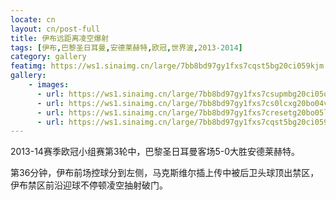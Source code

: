 ```yaml
---
locate: cn
layout: cn/post-full
title: 伊布远距离凌空爆射
tags: [伊布,巴黎圣日耳曼,安德莱赫特,欧冠,世界波,2013-2014]
category: gallery
featimg: https://ws1.sinaimg.cn/large/7bb8bd97gy1fxs7cqst5bg20ci059kjm.gif
gallery:
    - images:
      - url: https://ws1.sinaimg.cn/large/7bb8bd97gy1fxs7csupmbg20ci05o1kz.gif
      - url: https://ws1.sinaimg.cn/large/7bb8bd97gy1fxs7cs0lcxg20bo04vqv7.gif
      - url: https://ws1.sinaimg.cn/large/7bb8bd97gy1fxs7cresetg20bo05lkjn.gif
      - url: https://ws1.sinaimg.cn/large/7bb8bd97gy1fxs7cqst5bg20ci059kjm.gif
---
```


2013-14赛季欧冠小组赛第3轮中，巴黎圣日耳曼客场5-0大胜安德莱赫特。

第36分钟，伊布前场控球分到左侧，马克斯维尔插上传中被后卫头球顶出禁区，伊布禁区前沿迎球不停顿凌空抽射破门。